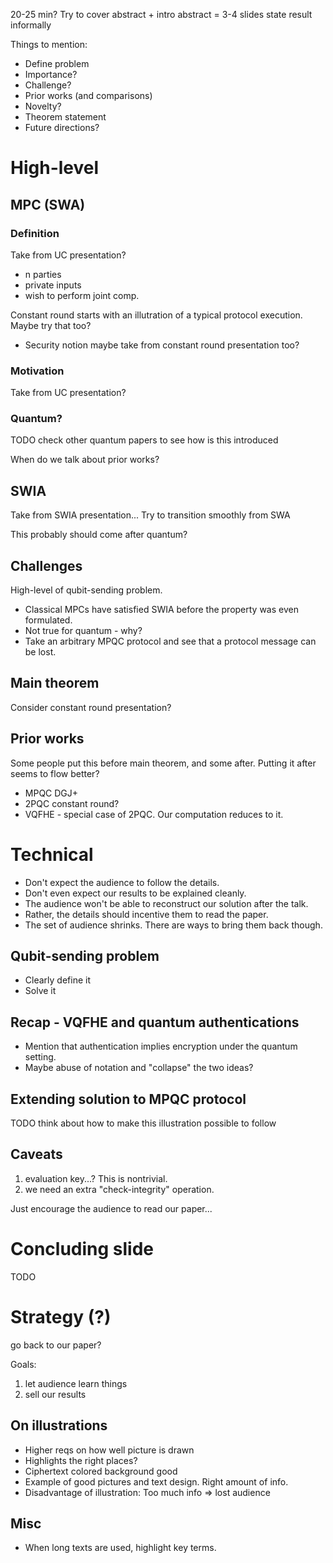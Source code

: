 20-25 min?
Try to cover abstract + intro
abstract = 3-4 slides
state result informally

Things to mention:
* Define problem
* Importance?
* Challenge?
* Prior works (and comparisons)
* Novelty?
* Theorem statement
* Future directions?

# High-level

## MPC (SWA)

### Definition

Take from UC presentation?

* n parties
* private inputs
* wish to perform joint comp.

Constant round starts with an illutration of a typical protocol execution.
Maybe try that too?

* Security notion maybe take from constant round presentation too?

### Motivation

Take from UC presentation?

### Quantum?

TODO check other quantum papers to see how is this introduced

When do we talk about prior works?

## SWIA

Take from SWIA presentation...
Try to transition smoothly from SWA

This probably should come after quantum?

## Challenges

High-level of qubit-sending problem.
* Classical MPCs have satisfied SWIA before the property was even formulated.
* Not true for quantum - why?
* Take an arbitrary MPQC protocol and see that a protocol message can be lost.

## Main theorem

Consider constant round presentation?

## Prior works

Some people put this before main theorem, and some after.
Putting it after seems to flow better?

* MPQC DGJ+
* 2PQC constant round?
* VQFHE - special case of 2PQC. Our computation reduces to it.

# Technical

* Don't expect the audience to follow the details.
* Don't even expect our results to be explained cleanly.
* The audience won't be able to reconstruct our solution after the talk.
* Rather, the details should incentive them to read the paper.
* The set of audience shrinks. There are ways to bring them back though.

## Qubit-sending problem

* Clearly define it
* Solve it

## Recap - VQFHE and quantum authentications

* Mention that authentication implies encryption under the quantum setting.
* Maybe abuse of notation and "collapse" the two ideas?

## Extending solution to MPQC protocol

TODO think about how to make this illustration possible to follow

## Caveats

1. evaluation key...? This is nontrivial.
2. we need an extra "check-integrity" operation.

Just encourage the audience to read our paper...

# Concluding slide

TODO

# Strategy (?)

go back to our paper?

Goals:
1. let audience learn things
2. sell our results

## On illustrations

* Higher reqs on how well picture is drawn
* Highlights the right places?
* Ciphertext colored background good
* Example of good pictures and text design. Right amount of info.
* Disadvantage of illustration: Too much info => lost audience

## Misc

* When long texts are used, highlight key terms.
